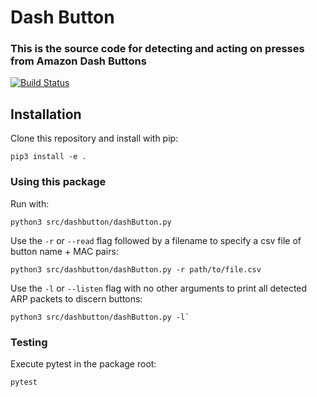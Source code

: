 # Dash Button 
### This is the source code for detecting and acting on presses from Amazon Dash Buttons

[![Build Status](https://travis-ci.org/schwartzmanb/dash-button.svg?branch=master)](https://travis-ci.org/schwartzmanb/dash-button)

## Installation

Clone this repository and install with pip:

```
pip3 install -e .
```

### Using this package

Run with:

```
python3 src/dashbutton/dashButton.py
```

Use the `-r` or `--read` flag followed by a filename to specify a csv file of button name + MAC pairs:

```
python3 src/dashbutton/dashButton.py -r path/to/file.csv
```

Use the `-l` or `--listen` flag with no other arguments to print all detected ARP packets to discern buttons:

```
python3 src/dashbutton/dashButton.py -l`
```

### Testing

Execute pytest in the package root:

```
pytest
```
